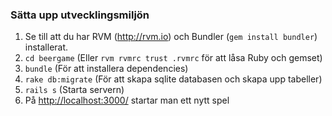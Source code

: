 ### Sätta upp utvecklingsmiljön

1. Se till att du har RVM (<http://rvm.io>) och Bundler (`gem install bundler`) installerat.
2. `cd beergame` (Eller `rvm rvmrc trust .rvmrc` för att låsa Ruby och gemset)
3. `bundle` (För att installera dependencies)
4. `rake db:migrate` (För att skapa sqlite databasen och skapa upp tabeller)
5. `rails s` (Starta servern)
6. På <http://localhost:3000/> startar man ett nytt spel
